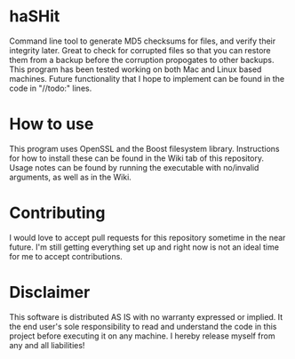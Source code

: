 # haSHit
Command line tool to generate MD5 checksums for files, and verify their integrity later.  Great to check for corrupted files so that you can restore them from a backup before the corruption propogates to other backups.  This program has been tested working on both Mac and Linux based machines. Future functionality that I hope to implement can be found in the code in "//todo:" lines.

# How to use
This program uses OpenSSL and the Boost filesystem library.  Instructions for how to install these can be found in the Wiki tab of this repository.  Usage notes can be found by running the executable with no/invalid arguments, as well as in the Wiki.

# Contributing
I would love to accept pull requests for this repository sometime in the near future.  I'm still getting everything set up and right now is not an ideal time for me to accept contributions.

# Disclaimer
This software is distributed AS IS with no warranty expressed or implied.  It the end user's sole responsibility to read and understand the code in this project before executing it on any machine.  I hereby release myself from any and all liabilities!